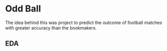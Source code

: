 # Odd Ball

The idea behind this was project to predict the outcome of football matches with greater accuracy than the bookmakers.

## EDA

